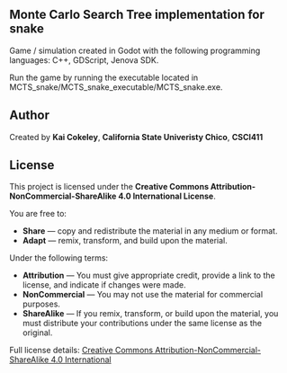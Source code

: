 ## Monte Carlo Search Tree implementation for snake
Game / simulation created in Godot with the following programming languages: C++, GDScript, Jenova SDK.

Run the game by running the executable located in MCTS_snake/MCTS_snake_executable/MCTS_snake.exe.

## Author

Created by **Kai Cokeley**, **California State Univeristy Chico**, **CSCI411**

## License

This project is licensed under the **Creative Commons Attribution-NonCommercial-ShareAlike 4.0 International License**.

You are free to:
- **Share** — copy and redistribute the material in any medium or format.
- **Adapt** — remix, transform, and build upon the material.

Under the following terms:
- **Attribution** — You must give appropriate credit, provide a link to the license, and indicate if changes were made.
- **NonCommercial** — You may not use the material for commercial purposes.
- **ShareAlike** — If you remix, transform, or build upon the material, you must distribute your contributions under the same license as the original.

Full license details: [Creative Commons Attribution-NonCommercial-ShareAlike 4.0 International](https://creativecommons.org/licenses/by-nc-sa/4.0/)
